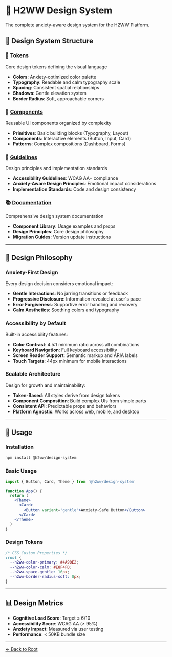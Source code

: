 # 🎨 H2WW Design System

The complete anxiety-aware design system for the H2WW Platform.

## 📁 Design System Structure

### 🎯 [Tokens](./tokens/)
Core design tokens defining the visual language
- **Colors**: Anxiety-optimized color palette
- **Typography**: Readable and calm typography scale
- **Spacing**: Consistent spatial relationships
- **Shadows**: Gentle elevation system
- **Border Radius**: Soft, approachable corners

### 🧩 [Components](./components/)
Reusable UI components organized by complexity
- **Primitives**: Basic building blocks (Typography, Layout)
- **Components**: Interactive elements (Button, Input, Card)
- **Patterns**: Complex compositions (Dashboard, Forms)

### 📖 [Guidelines](./guidelines/)
Design principles and implementation standards
- **Accessibility Guidelines**: WCAG AA+ compliance
- **Anxiety-Aware Design Principles**: Emotional impact considerations
- **Implementation Standards**: Code and design consistency

### 📚 [Documentation](./documentation/)
Comprehensive design system documentation
- **Component Library**: Usage examples and props
- **Design Principles**: Core design philosophy
- **Migration Guides**: Version update instructions

---

## 🎯 Design Philosophy

### Anxiety-First Design
Every design decision considers emotional impact:
- **Gentle Interactions**: No jarring transitions or feedback
- **Progressive Disclosure**: Information revealed at user's pace
- **Error Forgiveness**: Supportive error handling and recovery
- **Calm Aesthetics**: Soothing colors and typography

### Accessibility by Default
Built-in accessibility features:
- **Color Contrast**: 4.5:1 minimum ratio across all combinations
- **Keyboard Navigation**: Full keyboard accessibility
- **Screen Reader Support**: Semantic markup and ARIA labels
- **Touch Targets**: 44px minimum for mobile interactions

### Scalable Architecture
Design for growth and maintainability:
- **Token-Based**: All styles derive from design tokens
- **Component Composition**: Build complex UIs from simple parts
- **Consistent API**: Predictable props and behaviors
- **Platform Agnostic**: Works across web, mobile, and desktop

---

## 🔧 Usage

### Installation
```bash
npm install @h2ww/design-system
```

### Basic Usage
```jsx
import { Button, Card, Theme } from '@h2ww/design-system'

function App() {
  return (
    <Theme>
      <Card>
        <Button variant="gentle">Anxiety-Safe Button</Button>
      </Card>
    </Theme>
  )
}
```

### Design Tokens
```css
/* CSS Custom Properties */
:root {
  --h2ww-color-primary: #4A90E2;
  --h2ww-color-calm: #E8F4FD;
  --h2ww-space-gentle: 16px;
  --h2ww-border-radius-soft: 8px;
}
```

---

## 📊 Design Metrics

- **Cognitive Load Score**: Target ≤ 6/10
- **Accessibility Score**: WCAG AA (≥ 95%)
- **Anxiety Impact**: Measured via user testing
- **Performance**: < 50KB bundle size

---

[← Back to Root](../README.md)
